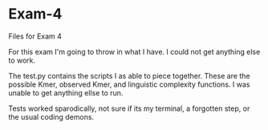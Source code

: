 # Exam-4
Files for Exam 4

For this exam I'm going to throw in what I have. I could not get anything else to work.

The test.py contains the scripts I as able to piece together. These are the possible Kmer, observed Kmer, and linguistic complexity functions. I was unable to get anything ellse to run. 

Tests worked sparodically, not sure if its my terminal, a forgotten step, or the usual coding demons.

